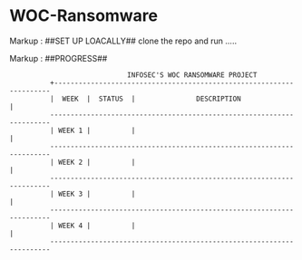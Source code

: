 # WOC-Ransomware

Markup : ##SET UP LOACALLY##
clone the repo and run .....

Markup : ##PROGRESS##
              
                                 INFOSEC'S WOC RANSOMWARE PROJECT
              +---------------------------------------------------------------------
              |  WEEK  |  STATUS  |               DESCRIPTION                      |
              ----------------------------------------------------------------------
              | WEEK 1 |          |                                                |
              ----------------------------------------------------------------------
              | WEEK 2 |          |                                                |
              ----------------------------------------------------------------------
              | WEEK 3 |          |                                                |
              ----------------------------------------------------------------------
              | WEEK 4 |          |                                                |
              ----------------------------------------------------------------------
  
